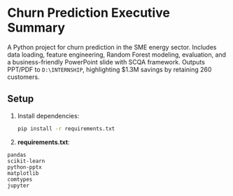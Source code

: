 # Churn Prediction Executive Summary

A Python project for churn prediction in the SME energy sector. Includes data loading, feature engineering, Random Forest modeling, evaluation, and a business-friendly PowerPoint slide with SCQA framework. Outputs PPT/PDF to `D:\INTERNSHIP`, highlighting $1.3M savings by retaining 260 customers.

## Setup
1. Install dependencies:
   ```bash
   pip install -r requirements.txt
   
4. **requirements.txt**:
```text
pandas
scikit-learn
python-pptx
matplotlib
comtypes
jupyter
